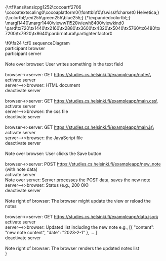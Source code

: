 {\rtf1\ansi\ansicpg1252\cocoartf2706
\cocoatextscaling0\cocoaplatform0{\fonttbl\f0\fswiss\fcharset0 Helvetica;}
{\colortbl;\red255\green255\blue255;}
{\*\expandedcolortbl;;}
\margl1440\margr1440\vieww11520\viewh8400\viewkind0
\pard\tx720\tx1440\tx2160\tx2880\tx3600\tx4320\tx5040\tx5760\tx6480\tx7200\tx7920\tx8640\pardirnatural\partightenfactor0

\f0\fs24 \cf0 sequenceDiagram\
    participant browser\
    participant server\
\
    Note over browser: User writes something in the text field\
\
    browser->>server: GET https://studies.cs.helsinki.fi/exampleapp/notes\
    activate server\
    server-->>browser: HTML document\
    deactivate server\
\
    browser->>server: GET https://studies.cs.helsinki.fi/exampleapp/main.css\
    activate server\
    server-->>browser: the css file\
    deactivate server\
\
    browser->>server: GET https://studies.cs.helsinki.fi/exampleapp/main.js\
    activate server\
    server-->>browser: the JavaScript file\
    deactivate server\
\
    Note over browser: User clicks the Save button\
\
    browser->>server: POST https://studies.cs.helsinki.fi/exampleapp/new_note (with note data)\
    activate server\
    Note over server: Server processes the POST data, saves the new note\
    server-->>browser: Status (e.g., 200 OK)\
    deactivate server\
\
    Note right of browser: The browser might update the view or reload the notes\
\
    browser->>server: GET https://studies.cs.helsinki.fi/exampleapp/data.json\
    activate server\
    server-->>browser: Updated list including the new note e.g., [\{ "content": "new note content", "date": "2023-2-1" \}, ... ]\
    deactivate server\
\
    Note right of browser: The browser renders the updated notes list\
}